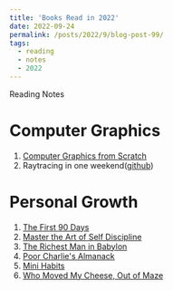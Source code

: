 ```yaml
---
title: 'Books Read in 2022'
date: 2022-09-24
permalink: /posts/2022/9/blog-post-99/
tags:
  - reading 
  - notes 
  - 2022 
---
```


Reading Notes 

Computer Graphics
======
1. [Computer Graphics from Scratch](https://leimingyu.github.io/files/readings/2022/ReadingNote-ComputerGraphicsFromScratch-v1.pdf)
2. Raytracing in one weekend([github](https://github.com/leimingyu/rayTracyingInWeekend))

Personal Growth
======
1. [The First 90 Days ](https://leimingyu.github.io/files/readings/2022/the-first-90-days.pdf)
2. [Master the Art of Self Discipline](https://leimingyu.github.io/files/readings/2022/MasterTheArtofSelfDiscipline-BrianTracy.pdf)
3. [The Richest Man in Babylon](https://leimingyu.github.io/files/readings/2022/audiobooks-TheRichestManInBabylon.pdf)
4. [Poor Charlie's Almanack](https://leimingyu.github.io/files/readings/2022/audiobooks-PoorCharlieAlmanack.pdf)
5. [Mini Habits](https://leimingyu.github.io/files/readings/2022/audiobooks-MiniHabits.pdf)
6. [Who Moved My Cheese, Out of Maze](https://leimingyu.github.io/files/readings/2022/audiobooks-whoMovedMyCheese.pdf)

